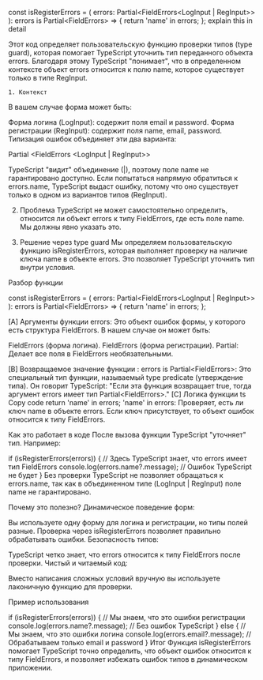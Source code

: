  const isRegisterErrors = (
    errors: Partial<FieldErrors<LogInput | RegInput>>
  ): errors is Partial<FieldErrors<RegInput>> => {
    return 'name' in errors;
  };   explain this in detail

  Этот код определяет пользовательскую функцию проверки типов (type guard), которая помогает TypeScript уточнить тип переданного объекта errors. Благодаря этому TypeScript "понимает", что в определенном контексте объект errors относится к полю name, которое существует только в типе RegInput.

    1. Контекст
  В вашем случае форма может быть:

  Форма логина (LogInput): содержит поля email и password.
  Форма регистрации (RegInput): содержит поля name, email, password.
  Типизация ошибок объединяет эти два варианта:

  Partial <FieldErrors <LogInput | RegInput>>

  TypeScript "видит" объединение (|), поэтому поле name не гарантировано доступно. Если попытаться напрямую обратиться к errors.name, TypeScript выдаст ошибку, потому что оно существует только в одном из вариантов типов (RegInput).

  2. Проблема
  TypeScript не может самостоятельно определить, относится ли объект errors к типу FieldErrors<RegInput>, где есть поле name. Мы должны явно указать это.

  3. Решение через type guard
  Мы определяем пользовательскую функцию isRegisterErrors, которая выполняет проверку на наличие ключа name в объекте errors. Это позволяет TypeScript уточнить тип внутри условия.

  Разбор функции

  const isRegisterErrors = (
    errors: Partial<FieldErrors<LogInput | RegInput>>
  ): errors is Partial<FieldErrors<RegInput>> => {
    return 'name' in errors;
  };

  [А] Аргументы функции
  errors: Это объект ошибок формы, у которого есть структура FieldErrors. В нашем случае он может быть:

  FieldErrors<LogInput> (форма логина).
  FieldErrors<RegInput> (форма регистрации).
  Partial: Делает все поля в FieldErrors необязательными.

  [B] Возвращаемое значение функции
  : errors is Partial<FieldErrors<RegInput>>:
  Это специальный тип функции, называемый type predicate (утверждение типа).
  Он говорит TypeScript: "Если эта функция возвращает true, тогда аргумент errors имеет тип Partial<FieldErrors<RegInput>>."
  [C] Логика функции
  ts
  Copy code
  return 'name' in errors;
  'name' in errors:
  Проверяет, есть ли ключ name в объекте errors.
  Если ключ присутствует, то объект ошибок относится к типу FieldErrors<RegInput>.

  Как это работает в коде
  После вызова функции TypeScript "уточняет" тип. Например:

  if (isRegisterErrors(errors)) {
    // Здесь TypeScript знает, что errors имеет тип FieldErrors<RegInput>
    console.log(errors.name?.message); // Ошибок TypeScript не будет
  }
  Без проверки TypeScript не позволяет обращаться к errors.name, так как в объединенном типе (LogInput | RegInput) поле name не гарантировано.

  Почему это полезно?
  Динамическое поведение форм:

  Вы используете одну форму для логина и регистрации, но типы полей разные.
  Проверка через isRegisterErrors позволяет правильно обрабатывать ошибки.
  Безопасность типов:

  TypeScript четко знает, что errors относится к типу FieldErrors<RegInput> после проверки.
  Чистый и читаемый код:

  Вместо написания сложных условий вручную вы используете лаконичную функцию для проверки.

  Пример использования

  if (isRegisterErrors(errors)) {
    // Мы знаем, что это ошибки регистрации
    console.log(errors.name?.message); // Без ошибок TypeScript
  } else {
    // Мы знаем, что это ошибки логина
    console.log(errors.email?.message); // Обрабатываем только email и password
  }
    Итог
  Функция isRegisterErrors помогает TypeScript точно определить, что объект ошибок относится к типу FieldErrors<RegInput>, и позволяет избежать ошибок типов в динамическом приложении.



